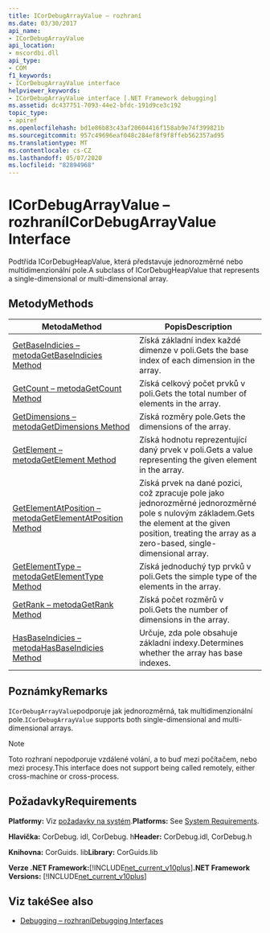 ```yaml
---
title: ICorDebugArrayValue – rozhraní
ms.date: 03/30/2017
api_name:
- ICorDebugArrayValue
api_location:
- mscordbi.dll
api_type:
- COM
f1_keywords:
- ICorDebugArrayValue interface
helpviewer_keywords:
- ICorDebugArrayValue interface [.NET Framework debugging]
ms.assetid: dc437751-7093-44e2-bfdc-191d9ce3c192
topic_type:
- apiref
ms.openlocfilehash: bd1e86b83c43af20604416f158ab9e74f399821b
ms.sourcegitcommit: 957c49696eaf048c284ef8f9f8ffeb562357ad95
ms.translationtype: MT
ms.contentlocale: cs-CZ
ms.lasthandoff: 05/07/2020
ms.locfileid: "82894968"
---
```

# <a name="icordebugarrayvalue-interface"></a><span data-ttu-id="15da4-102">ICorDebugArrayValue – rozhraní</span><span class="sxs-lookup"><span data-stu-id="15da4-102">ICorDebugArrayValue Interface</span></span>

<span data-ttu-id="15da4-103">Podtřída ICorDebugHeapValue, která představuje jednorozměrné nebo multidimenzionální pole.</span><span class="sxs-lookup"><span data-stu-id="15da4-103">A subclass of ICorDebugHeapValue that represents a single-dimensional or multi-dimensional array.</span></span>  
  
## <a name="methods"></a><span data-ttu-id="15da4-104">Metody</span><span class="sxs-lookup"><span data-stu-id="15da4-104">Methods</span></span>  
  
|<span data-ttu-id="15da4-105">Metoda</span><span class="sxs-lookup"><span data-stu-id="15da4-105">Method</span></span>|<span data-ttu-id="15da4-106">Popis</span><span class="sxs-lookup"><span data-stu-id="15da4-106">Description</span></span>|  
|------------|-----------------|  
|[<span data-ttu-id="15da4-107">GetBaseIndicies – metoda</span><span class="sxs-lookup"><span data-stu-id="15da4-107">GetBaseIndicies Method</span></span>](icordebugarrayvalue-getbaseindicies-method.md)|<span data-ttu-id="15da4-108">Získá základní index každé dimenze v poli.</span><span class="sxs-lookup"><span data-stu-id="15da4-108">Gets the base index of each dimension in the array.</span></span>|  
|[<span data-ttu-id="15da4-109">GetCount – metoda</span><span class="sxs-lookup"><span data-stu-id="15da4-109">GetCount Method</span></span>](icordebugarrayvalue-getcount-method.md)|<span data-ttu-id="15da4-110">Získá celkový počet prvků v poli.</span><span class="sxs-lookup"><span data-stu-id="15da4-110">Gets the total number of elements in the array.</span></span>|  
|[<span data-ttu-id="15da4-111">GetDimensions – metoda</span><span class="sxs-lookup"><span data-stu-id="15da4-111">GetDimensions Method</span></span>](icordebugarrayvalue-getdimensions-method.md)|<span data-ttu-id="15da4-112">Získá rozměry pole.</span><span class="sxs-lookup"><span data-stu-id="15da4-112">Gets the dimensions of the array.</span></span>|  
|[<span data-ttu-id="15da4-113">GetElement – metoda</span><span class="sxs-lookup"><span data-stu-id="15da4-113">GetElement Method</span></span>](icordebugarrayvalue-getelement-method.md)|<span data-ttu-id="15da4-114">Získá hodnotu reprezentující daný prvek v poli.</span><span class="sxs-lookup"><span data-stu-id="15da4-114">Gets a value representing the given element in the array.</span></span>|  
|[<span data-ttu-id="15da4-115">GetElementAtPosition – metoda</span><span class="sxs-lookup"><span data-stu-id="15da4-115">GetElementAtPosition Method</span></span>](icordebugarrayvalue-getelementatposition-method.md)|<span data-ttu-id="15da4-116">Získá prvek na dané pozici, což zpracuje pole jako jednorozměrné jednorozměrné pole s nulovým základem.</span><span class="sxs-lookup"><span data-stu-id="15da4-116">Gets the element at the given position, treating the array as a zero-based, single-dimensional array.</span></span>|  
|[<span data-ttu-id="15da4-117">GetElementType – metoda</span><span class="sxs-lookup"><span data-stu-id="15da4-117">GetElementType Method</span></span>](icordebugarrayvalue-getelementtype-method.md)|<span data-ttu-id="15da4-118">Získá jednoduchý typ prvků v poli.</span><span class="sxs-lookup"><span data-stu-id="15da4-118">Gets the simple type of the elements in the array.</span></span>|  
|[<span data-ttu-id="15da4-119">GetRank – metoda</span><span class="sxs-lookup"><span data-stu-id="15da4-119">GetRank Method</span></span>](icordebugarrayvalue-getrank-method.md)|<span data-ttu-id="15da4-120">Získá počet rozměrů v poli.</span><span class="sxs-lookup"><span data-stu-id="15da4-120">Gets the number of dimensions in the array.</span></span>|  
|[<span data-ttu-id="15da4-121">HasBaseIndicies – metoda</span><span class="sxs-lookup"><span data-stu-id="15da4-121">HasBaseIndicies Method</span></span>](icordebugarrayvalue-hasbaseindicies-method.md)|<span data-ttu-id="15da4-122">Určuje, zda pole obsahuje základní indexy.</span><span class="sxs-lookup"><span data-stu-id="15da4-122">Determines whether the array has base indexes.</span></span>|  
  
## <a name="remarks"></a><span data-ttu-id="15da4-123">Poznámky</span><span class="sxs-lookup"><span data-stu-id="15da4-123">Remarks</span></span>  
 <span data-ttu-id="15da4-124">`ICorDebugArrayValue`podporuje jak jednorozměrná, tak multidimenzionální pole.</span><span class="sxs-lookup"><span data-stu-id="15da4-124">`ICorDebugArrayValue` supports both single-dimensional and multi-dimensional arrays.</span></span>  
  
> [!NOTE]
> <span data-ttu-id="15da4-125">Toto rozhraní nepodporuje vzdálené volání, a to buď mezi počítačem, nebo mezi procesy.</span><span class="sxs-lookup"><span data-stu-id="15da4-125">This interface does not support being called remotely, either cross-machine or cross-process.</span></span>  
  
## <a name="requirements"></a><span data-ttu-id="15da4-126">Požadavky</span><span class="sxs-lookup"><span data-stu-id="15da4-126">Requirements</span></span>  
 <span data-ttu-id="15da4-127">**Platformy:** Viz [požadavky na systém](../../get-started/system-requirements.md).</span><span class="sxs-lookup"><span data-stu-id="15da4-127">**Platforms:** See [System Requirements](../../get-started/system-requirements.md).</span></span>  
  
 <span data-ttu-id="15da4-128">**Hlavička:** CorDebug. idl, CorDebug. h</span><span class="sxs-lookup"><span data-stu-id="15da4-128">**Header:** CorDebug.idl, CorDebug.h</span></span>  
  
 <span data-ttu-id="15da4-129">**Knihovna:** CorGuids. lib</span><span class="sxs-lookup"><span data-stu-id="15da4-129">**Library:** CorGuids.lib</span></span>  
  
 <span data-ttu-id="15da4-130">**Verze .NET Framework:**[!INCLUDE[net_current_v10plus](../../../../includes/net-current-v10plus-md.md)]</span><span class="sxs-lookup"><span data-stu-id="15da4-130">**.NET Framework Versions:** [!INCLUDE[net_current_v10plus](../../../../includes/net-current-v10plus-md.md)]</span></span>  
  
## <a name="see-also"></a><span data-ttu-id="15da4-131">Viz také</span><span class="sxs-lookup"><span data-stu-id="15da4-131">See also</span></span>

- [<span data-ttu-id="15da4-132">Debugging – rozhraní</span><span class="sxs-lookup"><span data-stu-id="15da4-132">Debugging Interfaces</span></span>](debugging-interfaces.md)
